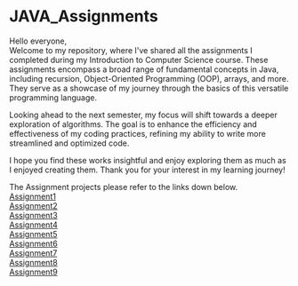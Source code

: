 # JAVA_Assignments

Hello everyone,  
Welcome to my repository, where I've shared all the assignments I completed during my Introduction to Computer Science course. These assignments encompass a broad range of fundamental concepts in Java, including recursion, Object-Oriented Programming (OOP), arrays, and more. They serve as a showcase of my journey through the basics of this versatile programming language.  

Looking ahead to the next semester, my focus will shift towards a deeper exploration of algorithms. The goal is to enhance the efficiency and effectiveness of my coding practices, refining my ability to write more streamlined and optimized code.   

I hope you find these works insightful and enjoy exploring them as much as I enjoyed creating them. Thank you for your interest in my learning journey!    


The Assignment projects please refer to the links down below.  
[Assignment1](https://131text.com/ns/books/published/csjava/Module1-Types-and-Names/assignment.html)   
[Assignment2](https://131text.com/ns/books/published/csjava/Module2-Choice-and-Iteration/assignment.html)   
[Assignment3](https://131text.com/ns/books/published/csjava/Module3-Arrays/assignment.html)    
[Assignment4](https://131text.com/ns/books/published/csjava/Module4-Input-and-Output/assignment.html)   
[Assignment5](https://131text.com/ns/books/published/csjava/Module5-Methods/assignment.html)  
[Assignment6](https://131text.com/ns/books/published/csjava/Module6-Recursion/assignment.html)  
[Assignment7](https://131text.com/ns/books/published/csjava/Module7-Objects/assignment.html)  
[Assignment8](https://131text.com/ns/books/published/csjava/Module8-Inheritance/assignment.html)  
[Assignment9](https://131text.com/ns/books/published/csjava/Module9-Abstract-Data-Types/assignment.html)  

